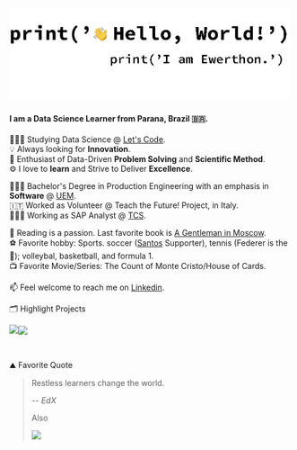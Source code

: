 <img src="https://github.com/ewerthonk/ewerthonk/blob/main/hi.gif" width="500px" />

#### I am a Data Science Learner from **Parana, Brazil** 🇧🇷.

🧑🏻‍🏫 Studying Data Science @ [Let's Code](https://letscode.com.br). \
💡 Always looking for **Innovation**. \
🧐 Enthusiast of Data-Driven **Problem Solving** and **Scientific Method**. \
⚙️ I love to **learn** and Strive to Deliver **Excellence**.

🧑🏻‍🎓 Bachelor's Degree in Production Engineering with an emphasis in **Software** @ [UEM](http://www.dep.uem.br/index.php?option=com_content&view=article&id=57&Itemid=131). \
🇮🇹 Worked as Volunteer @ Teach the Future! Project, in Italy. \
🧑🏼‍💻 Working as SAP Analyst @ [TCS](https://www.tcs.com).

📖 Reading is a passion. Last favorite book is [A Gentleman in Moscow](https://www.amazon.com/Gentleman-Moscow-Novel-Amor-Towles/dp/0670026190). \
⚽️ Favorite hobby: Sports. soccer ([Santos](https://www.santosfc.com.br) Supporter), tennis (Federer is the 🐐); volleybal, basketball, and formula 1. \
📺 Favorite Movie/Series: The Count of Monte Cristo/House of Cards.

📫 Feel welcome to reach me on [Linkedin](https://www.linkedin.com/in/ewerthonkutz/?locale=en_US).

🗂️ Highlight Projects

<a href="https://github.com/ewerthonk/dataviz-olympics">
<img align="left" src="https://github-readme-stats.vercel.app/api/pin/?username=ewerthonk&repo=ML-wine-quality&show_icons=true&line_height=27&title_color=6aa6f8&text_color=8a919a&icon_color=6aa6f8&bg_color=22272e" />
</a>

<a href="https://github.com/ewerthonk/ML-wine-quality">
<img align="center" src="https://github-readme-stats.vercel.app/api/pin/?username=ewerthonk&repo=dataviz-olympics&show_icons=true&line_height=27&title_color=6aa6f8&text_color=8a919a&icon_color=6aa6f8&bg_color=22272e" />
</a> 

&nbsp;

⛰ Favorite Quote
> Restless learners change the world.
> 
> -- <cite>EdX</cite>
>
> Also
> 
> <img src="https://pbs.twimg.com/media/EaAfr6lXsAIg5p5?format=jpg&name=4096x4096" width="300px" />


